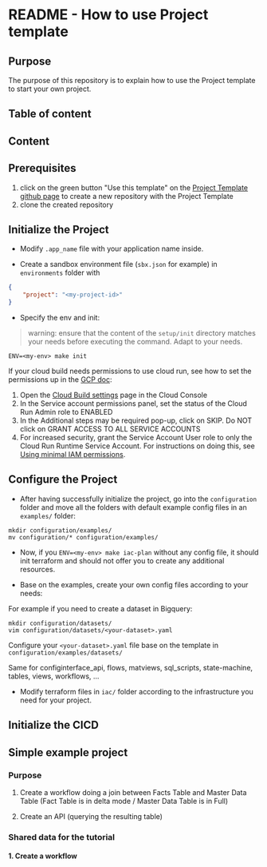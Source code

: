 # README - How to use Project template

## Purpose
The purpose of this repository is to explain how to use the Project template to start your own project.


## Table of content



## Content




## Prerequisites
1. click on the green button "Use this template" on the [Project Template github page](https://github.com/loreal-datafactory/project-template) to create a new repository with the Project Template
2. clone the created repository


## Initialize the Project

- Modify `.app_name` file with your application name inside.

- Create a sandbox environment file (`sbx.json` for example) in `environments` folder with 

```json
{
    "project": "<my-project-id>"
}
```

- Specify the env and init:
> warning: ensure that the content of the `setup/init` directory matches your
> needs before executing the command. Adapt to your needs.

```shell
ENV=<my-env> make init
```

If your cloud build needs permissions to use cloud run, see how to set the permissions up in the [GCP doc](https://cloud.google.com/build/docs/deploying-builds/deploy-cloud-run#required_iam_permissions):

1. Open the [Cloud Build settings](https://console.cloud.google.com/cloud-build/settings/service-account) page in the Cloud Console
2. In the Service account permissions panel, set the status of the Cloud Run Admin role to ENABLED
3. In the Additional steps may be required pop-up, click on SKIP. Do NOT click on GRANT ACCESS TO ALL SERVICE ACCOUNTS
4. For increased security, grant the Service Account User role to only the Cloud Run Runtime Service Account. For instructions on doing this, see [Using minimal IAM permissions](https://cloud.google.com/build/docs/deploying-builds/deploy-cloud-run#continuous-iam).

## Configure the Project

- After having successfully initialize the project, go into the `configuration` folder and move all the folders with default example config files in an `examples/` folder:

```shell
mkdir configuration/examples/
mv configuration/* configuration/examples/
```

- Now, if you `ENV=<my-env> make iac-plan` without any config file, it should init terraform and should not offer you to create any additional resources.

- Base on the examples, create your own config files according to your needs:

For example if you need to create a dataset in Bigquery:
```shell
mkdir configuration/datasets/
vim configuration/datasets/<your-dataset>.yaml
```

Configure your `<your-dataset>.yaml` file base on the template in `configuration/examples/datasets/`

Same for configinterface_api, flows, matviews, sql_scripts, state-machine, tables, views, workflows, ...

- Modify terraform files in `iac/` folder according to the infrastructure you need for your project.

## Initialize the CICD


## Simple example project

### Purpose
1. Create a workflow doing a join between Facts Table and Master Data Table
(Fact Table is in delta mode / Master Data Table is in Full)

2. Create an API (querying the resulting table)

### Shared data for the tutorial

#### 1. Create a workflow